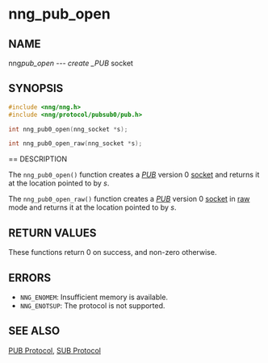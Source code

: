 # nng_pub_open

## NAME

nng*pub_open --- create \_PUB* socket

## SYNOPSIS

```c
#include <nng/nng.h>
#include <nng/protocol/pubsub0/pub.h>

int nng_pub0_open(nng_socket *s);

int nng_pub0_open_raw(nng_socket *s);
```

== DESCRIPTION

The `nng_pub0_open()` function creates a [_PUB_](../../protocols/pub.md) version 0
[socket](index.md) and returns it at the location pointed to by _s_.

The `nng_pub0_open_raw()` function creates a [_PUB_](../../protocols/pub.md) version 0
[socket](index.md) in
[raw](../../overview/raw.md) mode and returns it at the location pointed to by _s_.

## RETURN VALUES

These functions return 0 on success, and non-zero otherwise.

## ERRORS

- `NNG_ENOMEM`: Insufficient memory is available.
- `NNG_ENOTSUP`: The protocol is not supported.

## SEE ALSO

[PUB Protocol](../../protocols/pub.md),
[SUB Protocol](../../protocols/sub.md)
